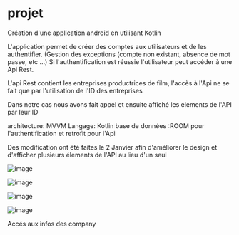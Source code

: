 # projet


Création d'une application android en utilisant Kotlin

L'application permet de créer des comptes aux utilisateurs et de les authentifier.
(Gestion des exceptions  (compte non existant, absence de mot passe, etc …)
Si l'authentification est réussie l'utilisateur peut accéder à une Api Rest.

L'api Rest contient les entreprises productrices de film,  l'accès à  l'Api ne se fait que par l'utilisation de l'ID des entreprises


Dans notre cas nous avons fait appel et ensuite affiché les elements de l'API par leur ID



architecture: MVVM
Langage: Kotlin
base de données :ROOM pour l'authentification et retrofit pour l'Api

Des modification ont été faites le 2 Janvier afin d'améliorer le design et d'afficher plusieurs élements de l'API au lieu d'un seul 

![image](https://user-images.githubusercontent.com/75430382/103449744-57139b80-4c8b-11eb-9053-32e586dc9b1b.png)

![image](https://user-images.githubusercontent.com/75430382/103449755-85917680-4c8b-11eb-86de-cef8de1a7659.png)


![image](https://user-images.githubusercontent.com/75430382/103449759-8de9b180-4c8b-11eb-8ece-8580b4c279c4.png)

![image](https://user-images.githubusercontent.com/75430382/103449761-9215cf00-4c8b-11eb-9f47-31a3e76f3496.png)

Accés aux infos des company



